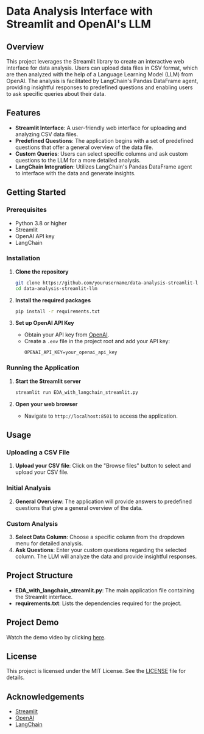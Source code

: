 # Data Analysis Interface with Streamlit and OpenAI's LLM

## Overview

This project leverages the Streamlit library to create an interactive web interface for data analysis. Users can upload data files in CSV format, which are then analyzed with the help of a Language Learning Model (LLM) from OpenAI. The analysis is facilitated by LangChain's Pandas DataFrame agent, providing insightful responses to predefined questions and enabling users to ask specific queries about their data.

## Features

- **Streamlit Interface**: A user-friendly web interface for uploading and analyzing CSV data files.
- **Predefined Questions**: The application begins with a set of predefined questions that offer a general overview of the data file.
- **Custom Queries**: Users can select specific columns and ask custom questions to the LLM for a more detailed analysis.
- **LangChain Integration**: Utilizes LangChain's Pandas DataFrame agent to interface with the data and generate insights.

## Getting Started

### Prerequisites

- Python 3.8 or higher
- Streamlit
- OpenAI API key
- LangChain

### Installation

1. **Clone the repository**
    ```bash
    git clone https://github.com/yourusername/data-analysis-streamlit-llm.git
    cd data-analysis-streamlit-llm
    ```

2. **Install the required packages**
    ```bash
    pip install -r requirements.txt
    ```

3. **Set up OpenAI API Key**
    - Obtain your API key from [OpenAI](https://openai.com/api/).
    - Create a `.env` file in the project root and add your API key:
        ```plaintext
        OPENAI_API_KEY=your_openai_api_key
        ```

### Running the Application

1. **Start the Streamlit server**
    ```bash
    streamlit run EDA_with_langchain_streamlit.py
    ```

2. **Open your web browser**
    - Navigate to `http://localhost:8501` to access the application.

## Usage

### Uploading a CSV File

1. **Upload your CSV file**: Click on the "Browse files" button to select and upload your CSV file.

### Initial Analysis

2. **General Overview**: The application will provide answers to predefined questions that give a general overview of the data.

### Custom Analysis

3. **Select Data Column**: Choose a specific column from the dropdown menu for detailed analysis.
4. **Ask Questions**: Enter your custom questions regarding the selected column. The LLM will analyze the data and provide insightful responses.

## Project Structure

- **EDA_with_langchain_streamlit.py**: The main application file containing the Streamlit interface.
- **requirements.txt**: Lists the dependencies required for the project.

## Project Demo

Watch the demo video by clicking [here](https://github.com/DanielaMorariu1990/EDA_analysis_with_LLM/blob/main/project_demo.mov).

## License

This project is licensed under the MIT License. See the [LICENSE](LICENSE) file for details.

## Acknowledgements

- [Streamlit](https://streamlit.io/)
- [OpenAI](https://openai.com/)
- [LangChain](https://github.com/langchain/langchain)
